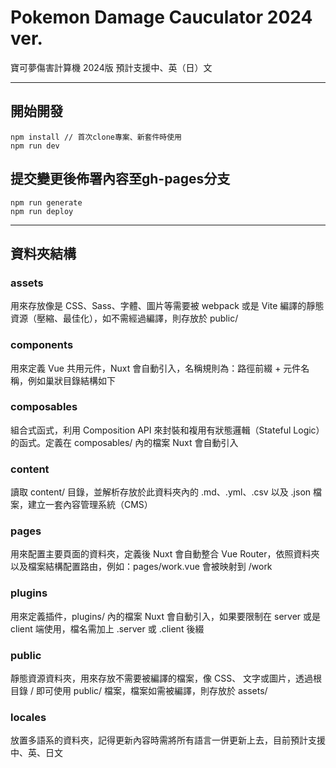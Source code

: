 # Pokemon Damage Cauculator 2024 ver.

寶可夢傷害計算機 2024版
預計支援中、英（日）文

---

## 開始開發

```
npm install // 首次clone專案、新套件時使用
npm run dev
```

## 提交變更後佈署內容至gh-pages分支

```
npm run generate
npm run deploy
```

---

## 資料夾結構

### assets
用來存放像是 CSS、Sass、字體、圖片等需要被 webpack 或是 Vite 編譯的靜態資源（壓縮、最佳化），如不需經過編譯，則存放於 public/

### components
用來定義 Vue 共用元件，Nuxt 會自動引入，名稱規則為：路徑前綴 + 元件名稱，例如巢狀目錄結構如下

### composables
組合式函式，利用 Composition API 來封裝和複用有狀態邏輯（Stateful Logic）的函式。定義在 composables/ 內的檔案 Nuxt 會自動引入

### content
讀取 content/ 目錄，並解析存放於此資料夾內的 .md、.yml、.csv 以及 .json 檔案，建立一套內容管理系統（CMS）

### pages
用來配置主要頁面的資料夾，定義後 Nuxt 會自動整合 Vue Router，依照資料夾以及檔案結構配置路由，例如：pages/work.vue 會被映射到 /work

### plugins
用來定義插件，plugins/ 內的檔案 Nuxt 會自動引入，如果要限制在 server 或是 client 端使用，檔名需加上 .server 或 .client 後綴

### public
靜態資源資料夾，用來存放不需要被編譯的檔案，像 CSS、 文字或圖片，透過根目錄 / 即可使用 public/ 檔案，檔案如需被編譯，則存放於 assets/

### locales
放置多語系的資料夾，記得更新內容時需將所有語言一併更新上去，目前預計支援中、英、日文
